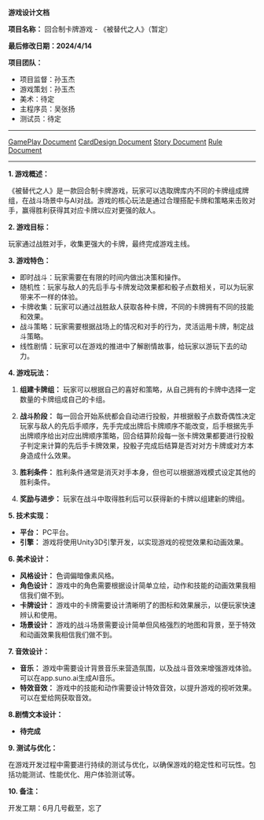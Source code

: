 **游戏设计文档**  
  
**项目名称：** 回合制卡牌游戏 - 《被替代之人》（暂定）  
  
**最后修改日期：2024/4/14**  
  
**项目团队：**  
- 项目监督：孙玉杰  
- 游戏策划：孙玉杰  
- 美术：待定  
- 主程序员：吴张扬  
- 测试员：待定  
  
---  
  
[GamePlay Document](GamePlay.md)   [CardDesign Document](CardDesign%20Document.md)  [Story Document](Story.md) [Rule Document](Rule.md)
  
---  
  
**1. 游戏概述：**  
  
《被替代之人》是一款回合制卡牌游戏，玩家可以选取牌库内不同的卡牌组成牌组，在战斗场景中与AI对战。游戏的核心玩法是通过合理搭配卡牌和策略来击败对手，赢得胜利获得其对应卡牌以应对更强的敌人。  
  
**2. 游戏目标：**  
  
玩家通过战胜对手，收集更强大的卡牌，最终完成游戏主线。  
  
**3. 游戏特色：**  
  
- 即时战斗：玩家需要在有限的时间内做出决策和操作。  
- 随机性：玩家与敌人的先后手与卡牌发动效果都和骰子点数相关，可以为玩家带来不一样的体验。  
- 卡牌收集：玩家可以通过战胜敌人获取各种卡牌，不同的卡牌拥有不同的技能和效果。  
- 战斗策略：玩家需要根据战场上的情况和对手的行为，灵活运用卡牌，制定战斗策略。  
- 线性剧情：玩家可以在游戏的推进中了解剧情故事，给玩家以游玩下去的动力。  
  
**4. 游戏玩法：**  

1. **组建卡牌组：** 玩家可以根据自己的喜好和策略，从自己拥有的卡牌中选择一定数量的卡牌组成自己的卡组。  
  
2. **战斗阶段：** 每一回合开始系统都会自动进行投骰，并根据骰子点数奇偶性决定玩家与敌人的先后手顺序，先手完成出牌后卡牌顺序不能改变，后手根据先手出牌顺序给出对应出牌顺序策略，回合结算阶段每一张卡牌效果都要进行投骰子判定来计算的先后手卡牌效果，投骰子完成后结算是否对对方卡牌或对方本身造成什么效果。  
  
3. **胜利条件：** 胜利条件通常是消灭对手本身，但也可以根据游戏模式设定其他的胜利条件。  
  
4. **奖励与进步：** 玩家在战斗中取得胜利后可以获得新的卡牌以组建新的牌组。  
  
**5. 技术实现：**  
  
- **平台：** PC平台。  
- **引擎：** 游戏将使用Unity3D引擎开发，以实现游戏的视觉效果和动画效果。  

**6. 美术设计：**  
  
- **风格设计：** 色调偏暗像素风格。  
- **角色设计：** 游戏中的角色需要根据设计简单立绘，动作和技能的动画效果我相信我们做不到。  
- **卡牌设计：** 游戏中的卡牌需要设计清晰明了的图标和效果展示，以便玩家快速辨认和使用。  
- **场景设计：** 游戏的战斗场景需要设计简单但风格强烈的地图和背景，至于特效和动画效果我相信我们做不到。  
  
**7. 音效设计：**  
  
- **音乐：** 游戏中需要设计背景音乐来营造氛围，以及战斗音效来增强游戏体验。可以在app.suno.ai生成AI音乐。  
- **特效音效：** 游戏中的技能和动作需要设计特效音效，以提升游戏的视听效果。可以在爱给网获取音效。  
  
**8.剧情文本设计：**  

- **待完成**  
  
**9. 测试与优化：**  
  
在游戏开发过程中需要进行持续的测试与优化，以确保游戏的稳定性和可玩性。包括功能测试、性能优化、用户体验测试等。  
  
**10. 备注：**  
  
开发工期：6月几号截至，忘了